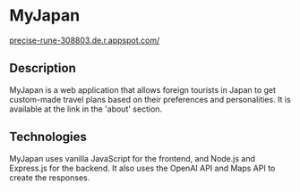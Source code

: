 # MyJapan
[precise-rune-308803.de.r.appspot.com/](https://precise-rune-308803.de.r.appspot.com/)
## Description
MyJapan is a web application that allows foreign tourists in Japan to get custom-made travel plans based on their preferences and personalities. It is available at the link in the 'about' section.
## Technologies
MyJapan uses vanilla JavaScript for the frontend, and Node.js and Express.js for the backend. It also uses the OpenAI API and Maps API to create the responses.
